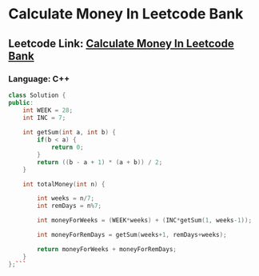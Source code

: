 # Calculate Money In Leetcode Bank

## Leetcode Link: [Calculate Money In Leetcode Bank](https://leetcode.com/problems/calculate-money-in-leetcode-bank/)
### Language: C++

```cpp
class Solution {
public:
    int WEEK = 28;
    int INC = 7;
    
    int getSum(int a, int b) {
        if(b < a) {
            return 0;
        }
        return ((b - a + 1) * (a + b)) / 2;
    }

    int totalMoney(int n) {

        int weeks = n/7;
        int remDays = n%7;

        int moneyForWeeks = (WEEK*weeks) + (INC*getSum(1, weeks-1));

        int moneyForRemDays = getSum(weeks+1, remDays+weeks);

        return moneyForWeeks + moneyForRemDays;
    }
};```



